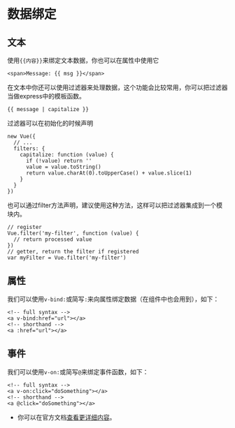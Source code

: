 # 数据绑定

## 文本

使用`{{内容}}`来绑定文本数据，你也可以在属性中使用它

```
<span>Message: {{ msg }}</span>
```

在文本中你还可以使用过滤器来处理数据，这个功能会比较常用，你可以把过滤器当做express中的模板函数。

```
{{ message | capitalize }}
```

过滤器可以在初始化的时候声明

```
new Vue({
  // ...
  filters: {
    capitalize: function (value) {
      if (!value) return ''
      value = value.toString()
      return value.charAt(0).toUpperCase() + value.slice(1)
    }
  }
})
```

也可以通过filter方法声明，建议使用这种方法，这样可以把过滤器集成到一个模块内。

```
// register
Vue.filter('my-filter', function (value) {
  // return processed value
})
// getter, return the filter if registered
var myFilter = Vue.filter('my-filter')
```



## 属性

我们可以使用`v-bind:`或简写`:`来向属性绑定数据（在组件中也会用到），如下：

```
<!-- full syntax -->
<a v-bind:href="url"></a>
<!-- shorthand -->
<a :href="url"></a>
```

## 事件

我们可以使用`v-on:`或简写`@`来绑定事件函数，如下：

```
<!-- full syntax -->
<a v-on:click="doSomething"></a>
<!-- shorthand -->
<a @click="doSomething"></a>
```

* 你可以在官方文档[查看更详细内容](http://vuejs.org/guide/syntax.html)。

